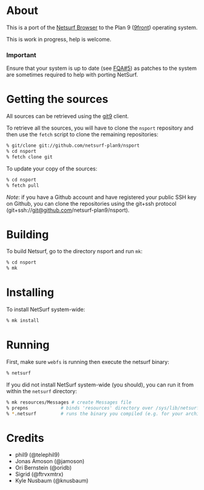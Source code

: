 # About

This is a port of the [Netsurf Browser](http://netsurf-browser.org)
to the Plan 9 ([9front](http://9front.org)) operating system.

This is work in progress, help is welcome.

### Important

Ensure that your system is up to date (see [FQA#5](http://fqa.9front.org/fqa5.html#5.2)) as patches to the system are sometimes required to help with porting NetSurf.

# Getting the sources

All sources can be retrieved using the [git9](https://git.sr.ht/~ori/git9) client.

To retrieve all the sources, you will have to clone the `nsport` repository and then use the `fetch` script to clone the remaining repositories:
```sh
% git/clone git://github.com/netsurf-plan9/nsport
% cd nsport
% fetch clone git
```
To update your copy of the sources:
```sh
% cd nsport
% fetch pull
```

*Note*: if you have a Github account and have registered your public SSH key on Github, you can clone the repositories using the git+ssh protocol (git+ssh://git@github.com/netsurf-plan9/nsport).

# Building

To build Netsurf, go to the directory nsport and run `mk`:
```sh
% cd nsport
% mk
```

# Installing

To install NetSurf system-wide:
```sh
% mk install
```

# Running

First, make sure `webfs` is running then execute the netsurf binary:
```sh
% netsurf
```
If you did not install NetSurf system-wide (you should), you can run it from within the `netsurf` directory:
```sh
% mk resources/Messages	# create Messages file
% prepns      		# binds 'resources' directory over /sys/lib/netsurf
% *.netsurf   		# runs the binary you compiled (e.g. for your architecture [568])
```

# Credits

- phil9 (@telephil9)
- Jonas Amoson (@jamoson)
- Ori Bernstein (@oridb)
- Sigrid (@ftrvxmtrx)
- Kyle Nusbaum (@knusbaum)
